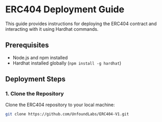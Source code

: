 # ERC404 Deployment Guide

This guide provides instructions for deploying the ERC404 contract and interacting with it using Hardhat commands.

## Prerequisites

- Node.js and npm installed
- Hardhat installed globally (`npm install -g hardhat`)

## Deployment Steps

### 1. Clone the Repository

Clone the ERC404 repository to your local machine:

```sh
git clone https://github.com/UnfoundLabs/ERC404-V1.git
```
